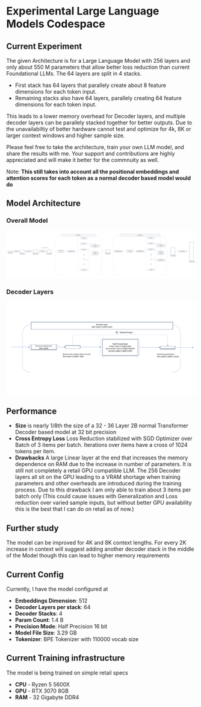 # Experimental Large Language Models Codespace

## Current Experiment
The given Architecture is for a Large Language Model with 256 layers and only about 550 M parameters that allow better loss reduction than current Foundational LLMs. The 64 layers are split in 4 stacks.

* First stack has 64 layers that parallely create about 8 feature dimensions for each token input. 
* Remaining stacks also have 64 layers, parallely creating 64 feature dimensions for each token input.

This leads to a lower memory overhead for Decoder layers, and multiple decoder layers can be parallely stacked together for better outputs. Due to the unavailabiltiy of better hardware cannot test and optimize for 4k, 8K or larger context windows and higher sample size.

Please feel free to take the architecture, train your own LLM model, and share the results with me. Your support and contributions are highly appreciated and will make it better for the commnuity as well.

Note: **This still takes into account all the positional embeddings and attention scores for each token as a normal decoder based model would do**

## Model Architecture

### Overall Model
![Architecture](/img/Architecture.png)

### Decoder Layers
![Decoder](/img/Decoder.png)

## Performance

* **Size** is nearly 1/8th the size of a 32 - 36 Layer 2B normal Transformer Decoder based model at 32 bit precision
* **Cross Entropy Loss** Loss Reduction stabilized with SGD Optimizer over Batch of 3 items per batch. Iterations over items have a cross of 1024 tokens per item.
* **Drawbacks** A large Linear layer at the end that increases the memory dependence on RAM due to the increase in number of parameters. 
It is still not completely a retail GPU compatible LLM. The 256 Decoder layers all sit on the GPU leading to a VRAM shortage when training parameters and other overheads are introduced during the training process. Due to this drawback I am only able to train about 3 items per batch only (This could cause issues with Generalization and Loss reduction over varied sample inputs, but without better GPU availability this is the best that I can do on retail as of now.)

## Further study
The model can be improved for 4K and 8K context lengths. For every 2K increase in context will suggest adding another decoder stack in the middle of the Model though this can lead to higher memory requirements

## Current Config
Currently, I have the model configured at
* **Embeddings Dimension**: 512
* **Decoder Layers per stack**: 64
* **Decoder Stacks**: 4
* **Param Count**: 1.4 B
* **Precision Mode**: Half Precision 16 bit
* **Model File Size**: 3.29 GB
* **Tokenizer**: BPE Tokenizer with 110000 vocab size

## Current Training infrastructure
The model is being trained on simple retail specs
* **CPU** - Ryzen 5 5600X
* **GPU** - RTX 3070 8GB
* **RAM** - 32 Gigabyte DDR4
